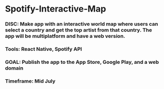 # Spotify-Interactive-Map

### DISC: Make app with an interactive world map where users can select a country and get the top artist from that country. The app will be multiplatform and have a web version.

### Tools: React Native, Spotify API

### GOAL: Publish the app to the App Store, Google Play, and a web domain

### Timeframe: Mid July
